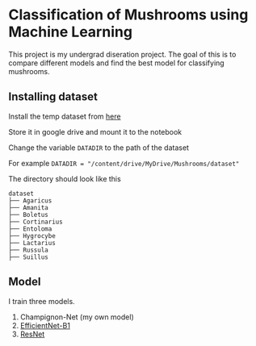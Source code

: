 # Classification of Mushrooms using Machine Learning

This project is my undergrad diseration project. 
The goal of this is to compare different models and find the best model for classifying mushrooms.


## Installing dataset

Install the temp dataset from [here](https://www.kaggle.com/datasets/maysee/mushrooms-classification-common-genuss-images)

Store it in google drive and mount it to the notebook

Change the variable ```DATADIR``` to the path of the dataset

For example 
```DATADIR = "/content/drive/MyDrive/Mushrooms/dataset"```

The directory should look like this
```
dataset
├── Agaricus
├── Amanita
├── Boletus
├── Cortinarius
├── Entoloma
├── Hygrocybe
├── Lactarius
├── Russula
├── Suillus
```

## Model

I train three models.

1. Champignon-Net (my own model)
2. [EfficientNet-B1](https://www.tensorflow.org/api_docs/python/tf/keras/applications/efficientnet)
3. [ResNet](https://www.tensorflow.org/api_docs/python/tf/keras/applications/resnet)